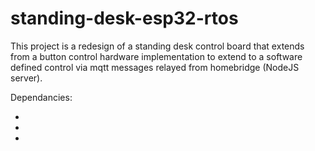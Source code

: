# standing-desk-esp32-rtos

This project is a redesign of a standing desk control board that extends from a button control hardware implementation to extend to a software defined control via mqtt messages relayed from homebridge (NodeJS server).

Dependancies:

-
-
-
